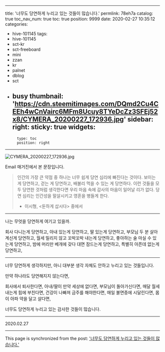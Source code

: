 
---
title: '너무도 당연하게 누리고 있는 것들이 많습니다.'
permlink: 78eh7a
catalog: true
toc_nav_num: true
toc: true
position: 9999
date: 2020-02-27 10:35:12
categories:
- hive-101145
tags:
- hive-101145
- sct-kr
- sct-freeboard
- mini
- zzan
- kr
- palnet
- dblog
- sct
- busy
thumbnail: 'https://cdn.steemitimages.com/DQmd2Cu4CEEh4wCnVairc6MFm8Ucuy8TYeDcZz3SFEj52x8/CYMERA_20200227_172936.jpg'
sidebar:
    right:
        sticky: true
widgets:
    -
        type: toc
        position: right
---


![CYMERA_20200227_172936.jpg](https://cdn.steemitimages.com/DQmd2Cu4CEEh4wCnVairc6MFm8Ucuy8TYeDcZz3SFEj52x8/CYMERA_20200227_172936.jpg)

Email 매거진에서 본 문장입니다.

>인간의 가장 큰 약점 중 하나는 너무 쉽게 당연 심리에 빠진다는 것이다.
>보이는 게 당연하고, 걷는 게 당연하고, 배불리 먹을 수 있는 게 당연하다.
>이런 것들을 모두 당연한 것처럼 생각한다면 우리 마음 속에 감사의 마음이 일어날 리가 없다.
>당연 심리는 인간성을 말살시키고 영혼을 병들게 한다.
> - 이시형, <둔하게 삽시다> 중에서

***

나는 무엇을 당연하게 여기고 있을까.

회사 다니는게 당연하고,
아내 있는게 당연하고,
딸 있는게 당연하고,
부모님 두 분 살아 계신게 당연하고,
월세 밀리지 않고 꼬박꼬박 내는게 당연하고,
좋아하는 술 마실 수 있는게 당연하고,
밤에 머리만 베개에 갖다 대면 잠드는게 당연하고,
특별히 아픈데 없는게 당연하고,

***

너무 당연하게 생각하지만, 
아니 대부분 생각 자체도 안하고 누리고 있는 것들입니다.

만약 하나라도 당연해지지 않는다면,

회사에서 퇴사한다면,
아내/딸이 만약 세상에 없다면,
부모님이 돌아가신다면,
매달 월세 내는게 힘에 부친다면,
건강이 나빠져 금주를 해야한다면,
매일 불면증에 시달린다면,
몸이 아파 약을 달고 살다면,

너무도 당연하게 누리고 있는 감사한 것들이 많습니다.

***

2020.02.27

- - -

This page is synchronized from the post: ['너무도 당연하게 누리고 있는 것들이 많습니다.'](https://steemit.com/@lucky2015/78eh7a)
